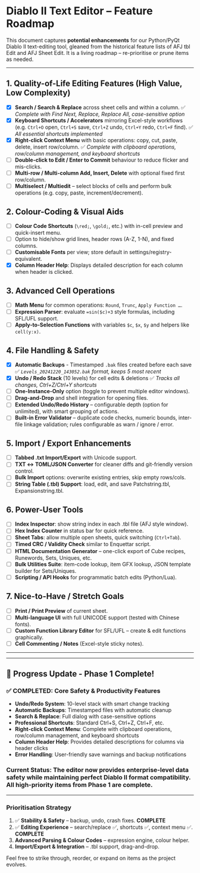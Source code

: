 # Diablo II Text Editor – Feature Roadmap

This document captures **potential enhancements** for our Python/PyQt Diablo II text-editing tool, gleaned from the historical feature lists of AFJ tbl Edit and AFJ Sheet Edit. It is a living roadmap – re-prioritise or prune items as needed.

---

## 1. Quality-of-Life Editing Features (High Value, Low Complexity)
- [x] **Search / Search & Replace** across sheet cells and within a column. ✅ *Complete with Find Next, Replace, Replace All, case-sensitive option*
- [x] **Keyboard Shortcuts / Accelerators** mirroring Excel-style workflows (e.g. `Ctrl+O` open, `Ctrl+S` save, `Ctrl+Z` undo, `Ctrl+Y` redo, `Ctrl+F` find). ✅ *All essential shortcuts implemented*
- [x] **Right-click Context Menu** with basic operations: copy, cut, paste, delete, insert row/column. ✅ *Complete with clipboard operations, row/column management, and keyboard shortcuts*
- [ ] **Double-click to Edit / Enter to Commit** behaviour to reduce flicker and mis-clicks.
- [ ] **Multi-row / Multi-column Add, Insert, Delete** with optional fixed first row/column.
- [ ] **Multiselect / Multiedit** – select blocks of cells and perform bulk operations (e.g. copy, paste, increment/decrement).

## 2. Colour-Coding & Visual Aids
- [ ] **Colour Code Shortcuts** (`\red;`, `\gold;`, etc.) with in-cell preview and quick-insert menu.
- [ ]  Option to hide/show grid lines, header rows (A-Z, 1-N), and fixed columns.
- [ ] **Customisable Fonts** per view; store default in settings/registry-equivalent.
- [x] **Column Header Help**: Displays detailed description for each column when header is clicked.

## 3. Advanced Cell Operations
- [ ] **Math Menu** for common operations: `Round`, `Trunc`, `Apply Function …`.
- [ ] **Expression Parser**: evaluate `=sin($c)+3` style formulas, including SFL/UFL support.
- [ ] **Apply-to-Selection Functions** with variables `$c`, `$x`, `$y` and helpers like `cell(y:x)`.

## 4. File Handling & Safety
- [x] **Automatic Backups** - Timestamped `.bak` files created before each save ✅ *`Levels_20241220_143052.bak` format, keeps 5 most recent*
- [x] **Undo / Redo Stack** (10 levels) for cell edits & deletions ✅ *Tracks all changes, Ctrl+Z/Ctrl+Y shortcuts*
- [ ] **One-Instance-Only** option (toggle to prevent multiple editor windows).
- [ ] **Drag-and-Drop** and shell integration for opening files.
- [ ] **Extended Undo/Redo History** – configurable depth (option for unlimited), with smart grouping of actions.
- [ ] **Built-in Error Validator** – duplicate code checks, numeric bounds, inter-file linkage validation; rules configurable as warn / ignore / error.

## 5. Import / Export Enhancements
- [ ] **Tabbed .txt Import/Export** with Unicode support.
- [ ] **TXT ↔ TOML/JSON Converter** for cleaner diffs and git-friendly version control.
- [ ] **Bulk Import** options: overwrite existing entries, skip empty rows/cols.
- [ ] **String Table (.tbl) Support**: load, edit, and save Patchstring.tbl, Expansionstring.tbl.

## 6. Power-User Tools
- [ ] **Index Inspector**: show string index in each .tbl file (AFJ style window).
- [ ] **Hex Index Counter** in status bar for quick reference.
- [ ] **Sheet Tabs**: allow multiple open sheets, quick switching (`Ctrl+Tab`).
- [ ] **Timed CRC / Validity Check** similar to Enquettar script.
- [ ] **HTML Documentation Generator** – one-click export of Cube recipes, Runewords, Sets, Uniques, etc.
- [ ] **Bulk Utilities Suite**: item-code lookup, item GFX lookup, JSON template builder for Sets/Uniques.
- [ ] **Scripting / API Hooks** for programmatic batch edits (Python/Lua).

## 7. Nice-to-Have / Stretch Goals
- [ ] **Print / Print Preview** of current sheet.
- [ ] **Multi-language UI** with full UNICODE support (tested with Chinese fonts).
- [ ] **Custom Function Library Editor** for SFL/UFL – create & edit functions graphically.
- [ ] **Cell Commenting / Notes** (Excel-style sticky notes).

---

---

## 🎉 **Progress Update - Phase 1 Complete!**

### ✅ **COMPLETED: Core Safety & Productivity Features**
- **Undo/Redo System**: 10-level stack with smart change tracking
- **Automatic Backups**: Timestamped files with automatic cleanup
- **Search & Replace**: Full dialog with case-sensitive options
- **Professional Shortcuts**: Standard Ctrl+S, Ctrl+Z, Ctrl+F, etc.
- **Right-click Context Menu**: Complete with clipboard operations, row/column management, and keyboard shortcuts
- **Column Header Help**: Provides detailed descriptions for columns via header clicks
- **Error Handling**: User-friendly save warnings and backup notifications

### **Current Status:** The editor now provides **enterprise-level data safety** while maintaining **perfect Diablo II format compatibility**. All high-priority items from Phase 1 are complete.

---

### Prioritisation Strategy
1. ✅ **Stability & Safety** – backup, undo, crash fixes. **COMPLETE**
2. ✅ **Editing Experience** – search/replace ✅, shortcuts ✅, context menu ✅. **COMPLETE**
3. **Advanced Parsing & Colour Codes** – expression engine, colour helper.
4. **Import/Export & Integration** – .tbl support, drag-and-drop.

Feel free to strike through, reorder, or expand on items as the project evolves. 